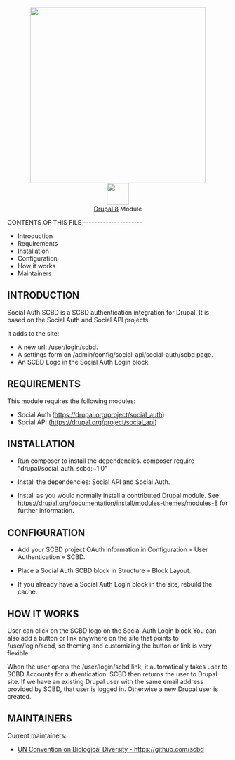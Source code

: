 
<p align="center">
  <br>
    <img src="https://www.cbd.int/app/images/cbd-logo-green-en.svg" width="400px"/>
  <br>
<img src="https://raw.githubusercontent.com/scbd/stacks/master/dev/drupal/drupal-scbd.png" width="50px"/> <br>
<a href="https://www.drupal.org/8">Drupal 8</a> Module
</p>
CONTENTS OF THIS FILE
---------------------

 * Introduction
 * Requirements
 * Installation
 * Configuration
 * How it works
 * Maintainers

INTRODUCTION
------------

Social Auth SCBD is a SCBD authentication integration for Drupal. It is
based on the Social Auth and Social API projects

It adds to the site:
 * A new url: /user/login/scbd.
 * A settings form on /admin/config/social-api/social-auth/scbd page.
 * An SCBD Logo in the Social Auth Login block.

REQUIREMENTS
------------

This module requires the following modules:

 * Social Auth (https://drupal.org/project/social_auth)
 * Social API (https://drupal.org/project/social_api)

INSTALLATION
------------

 * Run composer to install the dependencies.
   composer require "drupal/social_auth_scbd:~1.0"

 * Install the dependencies: Social API and Social Auth.

 * Install as you would normally install a contributed Drupal module. See:
   https://drupal.org/documentation/install/modules-themes/modules-8
   for further information.

CONFIGURATION
-------------

 * Add your SCBD project OAuth information in
   Configuration » User Authentication » SCBD.

 * Place a Social Auth SCBD block in Structure » Block Layout.

 * If you already have a Social Auth Login block in the site, rebuild the cache.


HOW IT WORKS
------------

User can click on the SCBD logo on the Social Auth Login block
You can also add a button or link anywhere on the site that points
to /user/login/scbd, so theming and customizing the button or link
is very flexible.

When the user opens the /user/login/scbd link, it automatically takes
user to SCBD Accounts for authentication. SCBD then returns the user to
Drupal site. If we have an existing Drupal user with the same email address
provided by SCBD, that user is logged in. Otherwise a new Drupal user is
created.


MAINTAINERS
-----------

Current maintainers:
 * <a href="https://github.com/scbd">UN Convention on Biological Diversity - https://github.com/scbd</a>
